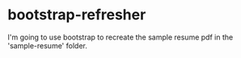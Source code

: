 # bootstrap-refresher

I'm going to use bootstrap to recreate the sample resume pdf in the 'sample-resume' folder.